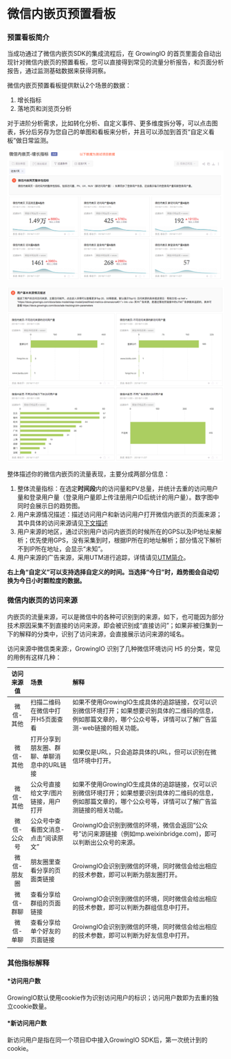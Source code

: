 # 微信内嵌页预置看板

### 预置看板简介

当成功通过了微信内嵌页SDK的集成流程后，在 GrowingIO 的首页里面会自动出现针对微信内嵌页的预置看板，您可以直接得到常见的流量分析报告，和页面分析报告，通过监测基础数据来获得洞察。

微信内嵌页预置看板提供默认2个场景的数据：

1. 增长指标
2. 落地页和浏览页分析

对于进阶分析需求，比如转化分析、自定义事件、更多维度拆分等，可以点击图表，拆分后另存为您自己的单图和看板来分析，并且可以添加到首页“自定义看板”做日常监测。

![&#x589E;&#x957F;&#x6307;&#x6807;&#x6570;&#x636E;-&#xFF08;&#x6D4B;&#x8BD5;&#x6570;&#x636E;&#xFF09;](../.gitbook/assets/image%20%28159%29.png)

![&#x7528;&#x6237;&#x6765;&#x6E90;&#x63CF;&#x8FF0;&#xFF08;&#x6D4B;&#x8BD5;&#x6570;&#x636E;&#xFF09;](../.gitbook/assets/image%20%2853%29.png)

整体描述你的微信内嵌页的流量表现，主要分成两部分信息：

1. 整体流量指标：在选定**时间段**内的访问量和PV总量，并统计去重的访问用户量和登录用户量（登录用户量即上传注册用户ID后统计的用户量）。数字图中同时会展示日的趋势图。
2. 用户来源情况描述：描述访问用户和新访问用户打开微信内嵌页的页面来源；其中具体的访问来源请见[下文描述](wei-xin-nei-qian-ye-yu-zhi-kan-ban.md#11-1)
3. 用户来源的地区，通过识别用户访问内嵌页的时候所在的GPS以及IP地址来解析；优先使用GPS，没有采集到时，根据IP所在的地址解析；部分情况下解析不到IP所在地址，会显示“未知”。
4. 用户来源的广告来源，采用UTM进行追踪，详情请见[UTM简介](../ads-tracking/utm-parameters.md)。

**右上角“自定义”可以支持选择自定义的时间。当选择“今日”时，趋势图会自动切换为今日小时颗粒度的数据。**

### 微信内嵌页的访问来源

内嵌页的流量来源，可以是微信中的各种可识别到的来源，如下，也可能因为部分技术原因采集不到直接的访问来源，即会被识别成“直接访问”；如果非被归集到一下的解释的分类中，识别了访问来源，会直接展示访问来源的域名。

访问来源中微信类来源:，GrowingIO 识别了几种微信环境访问 H5 的分类，常见的用例有这样几种：

| 访问来源值 | 场景 | 解释 |
| :---: | :--- | :--- |
|            微信-其他 | 扫描二维码在微信中打开H5页面查看 | 如果不使用GrowingIO生成具体的追踪链接，仅可以识别微信环境打开；如果想要识别具体的二维码的信息，例如那篇文章的，哪个公众号等，详情可以了解广告监测-web链接的相关功能。 |
| 微信-其他 | 打开分享到朋友圈、群聊、单聊消息中的URL链接 | 如果仅是URL，只会追踪具体的URL，但可以识别在微信环境中打开。 |
| 微信-其他 | 公众号直接给文字/图片链接，用户打开 | 如果不使用GrowingIO生成具体的追踪链接，仅可以识别微信环境打开；如果想要识别具体的二维码的信息，例如那篇文章的，哪个公众号等，详情可以了解广告监测链接的相关功能。 |
| 微信-公众号 | 公众号中查看图文消息-点击“阅读原文” | GroiwngIO会识别到微信的环境，微信会返回“公众号”访问来源链接（例如mp.weixinbridge.com\)，即可以判断出公众号的来源。 |
| 微信-朋友圈 | 朋友圈里查看分享的页面类链接 | GroiwngIO会识别到微信的环境，同时微信会给出相应的技术参数，即可以判断为朋友圈打开。 |
| 微信-群聊 | 查看分享给群组的页面链接 | GroiwngIO会识别到微信的环境，同时微信会给出相应的技术参数，即可以判断为群组信息中打开。 |
| 微信-单聊 | 查看分享给单个好友的页面链接 | GroiwngIO会识别到微信的环境，同时微信会给出相应的技术参数，即可以判断为好友信息中打开。 |
|  |  |  |

### 其他指标解释

#### \*访问用户数 <a id="fang-wen-yong-hu-shu"></a>

GrowingIO默认使用cookie作为识别访问用户的标识；访问用户数即为去重的独立cookie数量。

#### \*新访问用户数 <a id="xin-fang-wen-yong-hu-shu"></a>

新访问用户是指在同一个项目ID中接入GrowingIO SDK后，第一次统计到的cookie。

